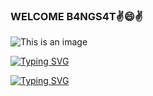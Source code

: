 ### WELCOME  B4NGS4T✌😄✌

<!--
**IMIN-CYBER/IMIN-CYBER** is a ✨ _special_ ✨ repository because its `README.md` (this file) appears on your GitHub profile.

Here are some ideas to get you started:

- 🔭 I’m currently working on ...
- 🌱 I’m currently learning ...
- 👯 I’m looking to collaborate on ...
- 🤔 I’m looking for help with ...
- 💬 Ask me about ...
- 📫 How to reach me: ...
- 😄 Pronouns: ...
- ⚡ Fun fact: ...
-->

![This is an image](https://myoctocat.com/assets/images/base-octocat.svg)

[![Typing SVG](https://readme-typing-svg.herokuapp.com?lines=SELAMAT+DATANG+KONTOL)](https://git.io/typing-svg)

[![Typing SVG](https://readme-typing-svg.herokuapp.com?color=FF0000&lines=M4NT4N+B4NGS4T+KEP4R4T+%F0%9F%96%95%F0%9F%98%A1%F0%9F%96%95)](https://git.io/typing-svg)

